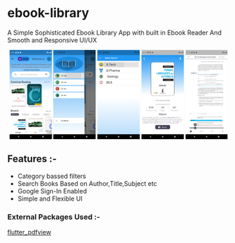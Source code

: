 # ebook-library
A Simple Sophisticated Ebook Library App with built in Ebook Reader And Smooth and Responsive UI/UX 
<p align="middle" >
<img src="screenshots/Screenshot_1627413421.png" width="19%">
<img src="screenshots/Screenshot_1627412030.png" width="19%">
<img src="screenshots/Screenshot_1627412068.png" width="19%">
<img src="screenshots/Screenshot_1627412194.png" width="19%">
<img src="screenshots/Screenshot_1627412371.png" width="19%">
</p>

## Features :-
* Category bassed filters
* Search Books Based on Author,Title,Subject etc
* Google Sign-In Enabled
* Simple and Flexible UI
### External Packages Used :-
[flutter_pdfview](https://pub.dev/packages/flutter_pdfview)
